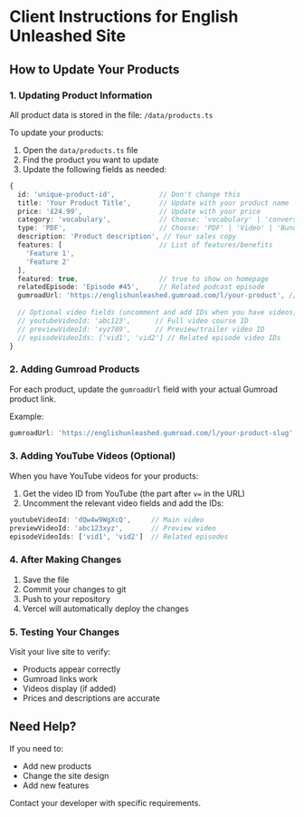 # Client Instructions for English Unleashed Site

## How to Update Your Products

### 1. Updating Product Information

All product data is stored in the file: `/data/products.ts`

To update your products:

1. Open the `data/products.ts` file
2. Find the product you want to update
3. Update the following fields as needed:

```typescript
{
  id: 'unique-product-id',           // Don't change this
  title: 'Your Product Title',       // Update with your product name
  price: '£24.99',                   // Update with your price
  category: 'vocabulary',            // Choose: 'vocabulary' | 'conversation' | 'pronunciation' | 'business'
  type: 'PDF',                       // Choose: 'PDF' | 'Video' | 'Bundle'
  description: 'Product description', // Your sales copy
  features: [                        // List of features/benefits
    'Feature 1',
    'Feature 2'
  ],
  featured: true,                    // true to show on homepage
  relatedEpisode: 'Episode #45',     // Related podcast episode
  gumroadUrl: 'https://englishunleashed.gumroad.com/l/your-product', // YOUR GUMROAD LINK
  
  // Optional video fields (uncomment and add IDs when you have videos):
  // youtubeVideoId: 'abc123',      // Full video course ID
  // previewVideoId: 'xyz789',      // Preview/trailer video ID
  // episodeVideoIds: ['vid1', 'vid2'] // Related episode video IDs
}
```

### 2. Adding Gumroad Products

For each product, update the `gumroadUrl` field with your actual Gumroad product link.

Example:
```typescript
gumroadUrl: 'https://englishunleashed.gumroad.com/l/your-product-slug'
```

### 3. Adding YouTube Videos (Optional)

When you have YouTube videos for your products:

1. Get the video ID from YouTube (the part after `v=` in the URL)
2. Uncomment the relevant video fields and add the IDs:

```typescript
youtubeVideoId: 'dQw4w9WgXcQ',     // Main video
previewVideoId: 'abc123xyz',       // Preview video
episodeVideoIds: ['vid1', 'vid2']  // Related episodes
```

### 4. After Making Changes

1. Save the file
2. Commit your changes to git
3. Push to your repository
4. Vercel will automatically deploy the changes

### 5. Testing Your Changes

Visit your live site to verify:
- Products appear correctly
- Gumroad links work
- Videos display (if added)
- Prices and descriptions are accurate

## Need Help?

If you need to:
- Add new products
- Change the site design
- Add new features

Contact your developer with specific requirements.